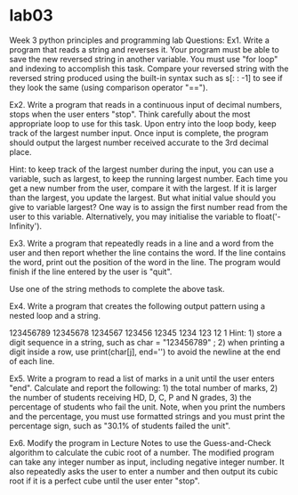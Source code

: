 # lab03
Week 3 python principles and programming lab
Questions:
Ex1. Write a program that reads a string and reverses it. Your program must be able to save the new reversed string in another variable. You must use "for loop" and indexing to accomplish this task. Compare your reversed string with the reversed string produced using the built-in syntax such as s[: : -1] to see if they look the same (using comparison operator "==").

Ex2. Write a program that reads in a continuous input of decimal numbers, stops when the user enters "stop". Think carefully about the most appropriate loop to use for this task. Upon entry into the loop body, keep track of the largest number input. Once input is complete, the program should output the largest number received accurate to the 3rd decimal place.

Hint: to keep track of the largest number during the input, you can use a variable, such as largest, to keep the running largest number. Each time you get a new number from the user, compare it with the largest. If it is larger than the largest, you update the largest. But what initial value should you give to variable largest? One way is to assign the first number read from the user to this variable. Alternatively, you may initialise the variable to float('-Infinity').

Ex3. Write a program that repeatedly reads in a line and a word from the user and then report whether the line contains the word. If the line contains the word, print out the position of the word in the line. The program would finish if the line entered by the user is "quit".

Use one of the string methods to complete the above task.

Ex4. Write a program that creates the following output pattern using a nested loop and a string.

123456789 
12345678 
1234567 
123456 
12345 
1234
123 
12 
1
Hint: 1) store a digit sequence in a string, such as char = "123456789" ; 2) when printing a digit inside a row, use print(char[j], end='') to avoid the newline at the end of each line.

Ex5. Write a program to read a list of marks in a unit until the user enters "end". Calculate and report the following: 1) the total number of marks, 2) the number of students receiving HD, D, C, P and N grades, 3) the percentage of students who fail the unit. Note, when you print the numbers and the percentage, you must use formatted strings and you must print the percentage sign, such as "30.1% of students failed the unit".

Ex6. Modify the program in Lecture Notes to use the Guess-and-Check algorithm to calculate the cubic root of a number. The modified program can take any integer number as input, including negative integer number. It also repeatedly asks the user to enter a number and then output its cubic root if it is a perfect cube until the user enter "stop".


